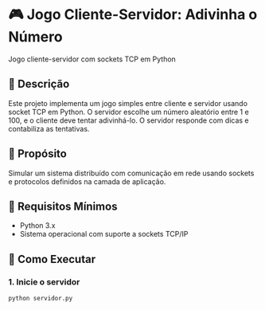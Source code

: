 # 🎮 Jogo Cliente-Servidor: Adivinha o Número

Jogo cliente-servidor com sockets TCP em Python

## 📌 Descrição

Este projeto implementa um jogo simples entre cliente e servidor usando socket TCP em Python. O servidor escolhe um número aleatório entre 1 e 100, e o cliente deve tentar adivinhá-lo. O servidor responde com dicas e contabiliza as tentativas.

## 🎯 Propósito

Simular um sistema distribuído com comunicação em rede usando sockets e protocolos definidos na camada de aplicação.

## 🔧 Requisitos Mínimos

- Python 3.x
- Sistema operacional com suporte a sockets TCP/IP

## 🚀 Como Executar

### 1. Inicie o servidor

```bash
python servidor.py
```
